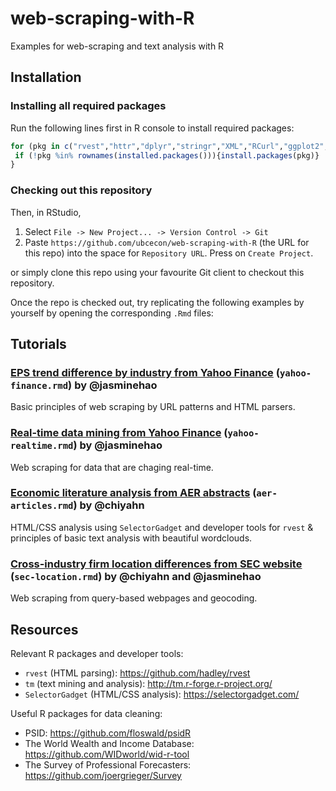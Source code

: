 # web-scraping-with-R
Examples for web-scraping and text analysis with R

## Installation
### Installing all required packages
Run the following lines first in R console to install required packages:
```r
for (pkg in c("rvest","httr","dplyr","stringr","XML","RCurl","ggplot2","reshape","tm","ggmap")){
 if (!pkg %in% rownames(installed.packages())){install.packages(pkg)}
}
```

### Checking out this repository
Then, in RStudio,

1. Select `File -> New Project... -> Version Control -> Git` 
2. Paste `https://github.com/ubcecon/web-scraping-with-R` (the URL for this repo) into the space for `Repository URL`. Press on `Create Project`.

or simply clone this repo using your favourite Git client to checkout this repository.

Once the repo is checked out, try replicating the following examples by yourself by opening the corresponding `.Rmd` files:

## Tutorials
### [EPS trend difference by industry from Yahoo Finance](yahoo-finance.md) (`yahoo-finance.rmd`) by @jasminehao
Basic principles of web scraping by URL patterns and HTML parsers.
### [Real-time data mining from Yahoo Finance](yahoo-realtime.md) (`yahoo-realtime.rmd`) by @jasminehao
Web scraping for data that are chaging real-time.
### [Economic literature analysis from AER abstracts](aer-articles.md) (`aer-articles.rmd`) by @chiyahn
HTML/CSS analysis using `SelectorGadget` and developer tools for `rvest` & principles of basic text analysis with beautiful wordclouds.
### [Cross-industry firm location differences from SEC website](sec-location.md) (`sec-location.rmd`) by @chiyahn and @jasminehao
Web scraping from query-based webpages and geocoding.

## Resources
Relevant R packages and developer tools:
- `rvest` (HTML parsing): https://github.com/hadley/rvest
- `tm` (text mining and analysis): http://tm.r-forge.r-project.org/
- `SelectorGadget` (HTML/CSS analysis): https://selectorgadget.com/

Useful R packages for data cleaning:
- PSID: https://github.com/floswald/psidR
- The World Wealth and Income Database: https://github.com/WIDworld/wid-r-tool
- The Survey of Professional Forecasters: https://github.com/joergrieger/Survey
